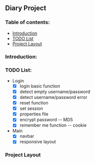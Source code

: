 ## Diary Project

### Table of contents:
- [Introduction](#introduction)
- [TODO List](#todo)
- [Project Layout](#layout)

### Introduction: <a name="introduction"></a>

### TODO List: <a name="todo"></a>
- Login
    - [X] login basic function
    - [X] detect empty username/password
    - [X] detect username/password error
    - [X] reset function
    - [X] set session
    - [X] properties file
    - [X] encrypt password -- MD5
    - [X] remember me function -- cookie
- Main
    - [X] navbar
    - [X] responsive layout

### Project Layout <a name="layout"></a>
